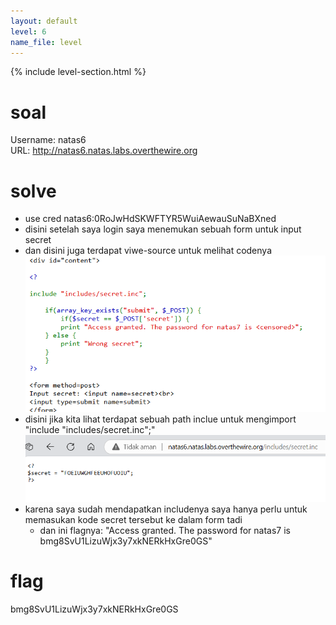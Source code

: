 ```yaml
---
layout: default
level: 6
name_file: level
---
```


{% include level-section.html %}

# soal
Username: natas6 \
URL:      http://natas6.natas.labs.overthewire.org

# solve
- use cred natas6:0RoJwHdSKWFTYR5WuiAewauSuNaBXned
- disini setelah saya login saya menemukan sebuah form untuk input secret
- dan disini juga terdapat viwe-source untuk melihat codenya
  ![alt text](docs/images/image-6.png)
- disini jika kita lihat terdapat sebuah path inclue untuk mengimport "include "includes/secret.inc";"
  ![alt text](docs/images/image-7.png)
- karena saya sudah mendapatkan includenya saya hanya perlu untuk memasukan kode secret tersebut ke dalam form tadi
  - dan ini flagnya: "Access granted. The password for natas7 is bmg8SvU1LizuWjx3y7xkNERkHxGre0GS"

# flag
bmg8SvU1LizuWjx3y7xkNERkHxGre0GS